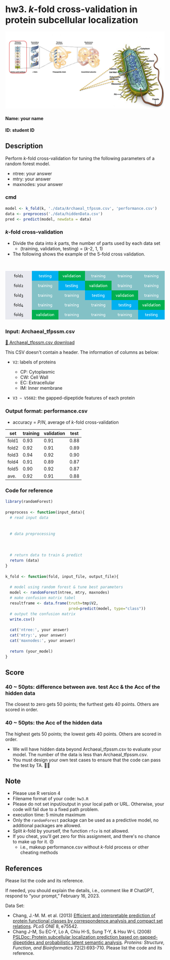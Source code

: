 # hw3. *k*-fold cross-validation in protein subcellular localization
![PredictProtein](/images/img1.png)

#### Name: your name
#### ID: student ID

## Description
Perform *k*-fold cross-validation for tuning the following parameters of a random forest model.
  * ntree: your answer
  * mtry: your answer
  * maxnodes: your answer

### cmd
```R
model <- k_fold(k, './data/Archaeal_tfpssm.csv', 'performance.csv')
data <- preprocess('./data/hiddenData.csv')
pred <- predict(model, newdata = data)
```

### *k*-fold cross-validation
* Divide the data into *k* parts, the number of parts used by each data set
  * (training, validation, testing) = (*k*-2, 1, 1)
* The following shows the example of the 5-fold cross validation.

<br> 

![cross-validation](/images/img2.png)

### Input: Archaeal_tfpssm.csv

[📁 Archaeal_tfpssm.csv download](https://drive.google.com/file/d/1N99q71GckX0lzxCqpcGUStke3iNv__nG/view?usp=sharing)

This CSV doesn't contain a header. The information of columns as below:

* `V2`: labels of proteins
  * CP: Cytoplasmic
  * CW: Cell Wall
  * EC: Extracellular
  * IM: Inner membrane

* `V3 ~ V5602`: the gapped-dipeptide features of each protein

### Output format: performance.csv

* accuracy = *P*/*N*, average of *k*-fold cross-validation

set|training|validation|test
---|---|---|---
fold1|0.93|0.91|0.88
fold2|0.92|0.91|0.89
fold3|0.94|0.92|0.90
fold4|0.91|0.89|0.87
fold5|0.90|0.92|0.87
ave.|0.92|0.91|0.88


### Code for reference

```R
library(randomForest)

preprocess <- function(input_data){
  # read input data


  # data preprocessing



  # return data to train & predict
  return (data)
}

k_fold <- function(fold, input_file, output_file){
  
  # model using random forest & tune best parameters
  model <- randomForest(ntree, mtry, maxnodes)
  # make confusion matrix tabel
  resultframe <- data.frame(truth=tmp$V2,
                            pred=predict(model, type="class"))
  # output the confusion matrix                        
  write.csv()

  cat('ntree:', your answer)
  cat('mtry:', your answer)
  cat('maxnodes:', your answer)

  return (your_model)
}
```

## Score
### 40 ~ 50pts: difference between ave. test Acc & the Acc of the hidden data
The closest to zero gets 50 points; the furthest gets 40 points. Others are scored in order.

### 40 ~ 50pts: the Acc of the hidden data
The highest gets 50 points; the lowest gets 40 points. Others are scored in order.

* We will have hidden data beyond Archaeal_tfpssm.csv to evaluate your model. The number of the data is less than Archaeal_tfpssm.csv.
* You must design your own test cases to ensure that the code can pass the test by TA. 💪💪

## Note
- Please use R version 4
- Filename format of your code: `hw3.R`
- Please do not set input/output in your local path or URL. Otherwise, your code will fail due to a fixed path problem.
- execution time: 5 minute maximum
- Only the `randomForest` package can be used as a predictive model, no additional packages are allowed.
- Split *k*-fold by yourself, the function `rfcv` is not allowed.
- If you cheat, you'll get zero for this assignment, and there's no chance to make up for it. 😠 
  - i.e., makeup performance.csv without *k*-fold process or other cheating methods

## References
Please list the code and its reference.

If needed, you should explain the details, i.e., comment like # ChatGPT, respond to “your prompt,” February 16, 2023.

Data Set:
* Chang, J.-M. M. et al. (2013) [Efficient and interpretable prediction of protein functional classes by correspondence analysis and compact set relations](https://journals.plos.org/plosone/article?id=10.1371/journal.pone.0075542). *PLoS ONE* 8, e75542.
* Chang J-M, Su EC-Y, Lo A, Chiu H-S, Sung T-Y, & Hsu W-L (2008) [PSLDoc: Protein subcellular localization prediction based on gapped-dipeptides and probabilistic latent semantic analysis](https://onlinelibrary.wiley.com/doi/full/10.1002/prot.21944). *Proteins: Structure, Function, and Bioinformatics* 72(2):693-710.
Please list the code and its reference.
